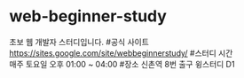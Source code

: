 # web-beginner-study
초보 웹 개발자 스터디입니다.
#공식 사이트  
https://sites.google.com/site/webbeginnerstudy/
#스터디 시간  
매주 토요일 오후 01:00 ~ 04:00
#장소 
신촌역 8번 출구 윙스터디 D1

